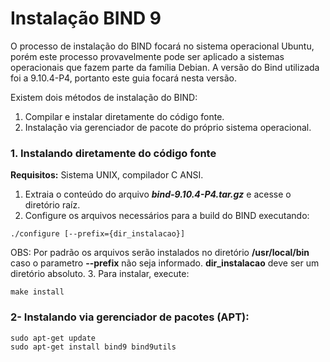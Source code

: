 # Instalação BIND 9

O processo de instalação do BIND focará no sistema operacional Ubuntu, porém este processo provavelmente pode ser aplicado a sistemas operacionais que fazem parte da família Debian. A versão do Bind utilizada foi a 9.10.4-P4, portanto este guia focará nesta versão.

Existem dois métodos de instalação do BIND:
1. Compilar e instalar diretamente do código fonte.
2. Instalação via gerenciador de pacote do próprio sistema operacional.

### 1. Instalando diretamente do código fonte
**Requisitos:** Sistema UNIX, compilador C ANSI.

1. Extraia o conteúdo do arquivo *__bind-9.10.4-P4.tar.gz__* e acesse o diretório raíz.
2. Configure os arquivos necessários para a build do BIND executando: 
```
./configure [--prefix={dir_instalacao}]
```
OBS: Por padrão os arquivos serão instalados no diretório **/usr/local/bin** caso o parametro **--prefix** não seja informado. **dir_instalacao** deve ser um diretório absoluto.
3. Para instalar, execute:
```
make install
```

### 2- Instalando via gerenciador de pacotes (APT):
```
sudo apt-get update
sudo apt-get install bind9 bind9utils
```
